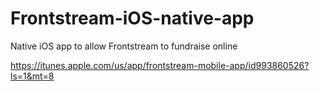 # Frontstream-iOS-native-app
Native iOS app to allow Frontstream to fundraise online

https://itunes.apple.com/us/app/frontstream-mobile-app/id993860526?ls=1&mt=8
